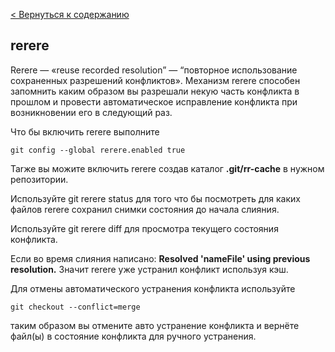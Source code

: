 [< Вернуться к содержанию](./readme.md)

## rerere

Rerere — «reuse recorded resolution” — “повторное использование сохраненных разрешений конфликтов». Механизм rerere способен запомнить каким образом вы разрешали некую часть конфликта в прошлом и провести автоматическое исправление конфликта при возникновении его в следующий раз.

Что бы включить rerere выполните

```
git config --global rerere.enabled true
```
Таrже вы можите включить rerere создав каталог **.git/rr-cache** в нужном репозитории.

Используйте git rerere status для того что бы посмотреть для каких файлов rerere сохранил снимки состояния до начала слияния.

Используйте git rerere diff для просмотра текущего состояния конфликта.

Если во время слияния написано: **Resolved 'nameFile' using previous resolution.** Значит rerere уже устранил конфликт используя кэш.

Для отмены автоматического устранения конфликта используйте 
```
git checkout --conflict=merge
``` 
таким образом вы отмените авто устранение конфликта и вернёте файл(ы) в состояние конфликта для ручного устранения.
